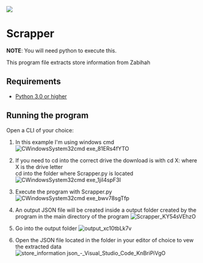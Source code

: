 ![](https://github.com/mmilten/SCrapper/tree/main)
# Scrapper #
 
**NOTE**: You will need python to execute this.


This program file extracts store information from Zabihah

## Requirements ##
* [Python 3.0 or higher](https://www.python.org/downloads/)

## Running the program ##

Open a CLI of your choice:
1. In this example I'm using windows cmd
![CWindowsSystem32cmd exe_81ERs4fYTO](https://github.com/user-attachments/assets/2bfb02dd-5a3a-4520-abc7-166c6e240432)

2. If you need to cd into the correct drive the download is with cd X: where X is the drive letter\
cd into the folder where Scrapper.py is located
![CWindowsSystem32cmd exe_1jiI4spF3I](https://github.com/user-attachments/assets/23c0558f-4582-4aa0-b2e8-6e9a6461f182)

3. Execute the program with Scrapper.py
![CWindowsSystem32cmd exe_bwv78sgTfp](https://github.com/user-attachments/assets/3608d619-9497-4454-93d4-62e9e74df114)

4. An output JSON file will be created inside a output folder created by the program in the main directory of the program
![Scrapper_KY54sVEhzO](https://github.com/user-attachments/assets/4ff21978-8435-4642-8f48-73cefec799f5)

5. Go into the output folder
![output_xc10tbLk7v](https://github.com/user-attachments/assets/fc108327-bced-4d32-b28f-78a863870a8d)

7. Open the JSON file located in the folder in your editor of choice to vew the extracted data
![store_information json_-_Visual_Studio_Code_KnBriPiVgO](https://github.com/user-attachments/assets/71d3f068-0878-4bd2-a0c4-c0427b983ed9) 




